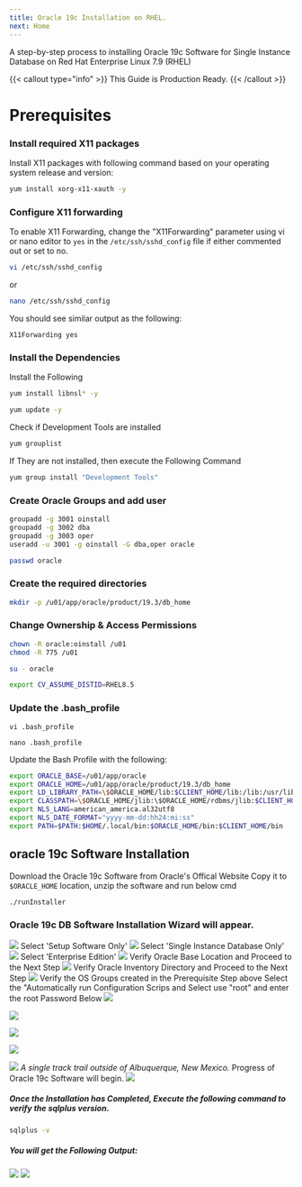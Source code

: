 ```yaml
---
title: Oracle 19c Installation on RHEL.
next: Home
---
```


A step-by-step process to installing Oracle 19c Software for Single Instance Database on Red Hat Enterprise Linux 7.9 (RHEL)

{{< callout type="info" >}}
  This Guide is Production Ready.
{{< /callout >}}


# Prerequisites

### Install required X11 packages

Install X11 packages with following command based on your operating system release and version:

```bash
yum install xorg-x11-xauth -y
```

### Configure X11 forwarding

To enable X11 Forwarding, change the "X11Forwarding" parameter using vi or nano editor to ```yes``` in the ```/etc/ssh/sshd_config``` file if either commented out or set to no.

```bash
vi /etc/ssh/sshd_config
```
or 

```bash
nano /etc/ssh/sshd_config
```

You should see similar output as the following:

`X11Forwarding yes`

### Install the Dependencies

Install the Following

```bash
yum install libnsl* -y
```

```bash
yum update -y
```
Check if Development Tools are installed

``` bash
yum grouplist
```
 If They are not installed, then execute the Following Command
```bash
yum group install "Development Tools"

```
### Create Oracle Groups and add user
```bash
groupadd -g 3001 oinstall
groupadd -g 3002 dba
groupadd -g 3003 oper
useradd -u 3001 -g oinstall -G dba,oper oracle
```

```bash
passwd oracle
```

### Create the required directories
```bash
mkdir -p /u01/app/oracle/product/19.3/db_home
```

### Change Ownership & Access Permissions
```bash
chown -R oracle:oinstall /u01
chmod -R 775 /u01
```

```bash title="Login with Oracle User"
su - oracle
```

```bash
export CV_ASSUME_DISTID=RHEL8.5
```
### Update the .bash_profile
```title="Using vi editor"
vi .bash_profile
```
```title="Using vi editor"
nano .bash_profile
```


Update the Bash Profile with the following:
```bash
export ORACLE_BASE=/u01/app/oracle
export ORACLE_HOME=/u01/app/oracle/product/19.3/db_home
export LD_LIBRARY_PATH=\$ORACLE_HOME/lib:$CLIENT_HOME/lib:/lib:/usr/lib
export CLASSPATH=\$ORACLE_HOME/jlib:\$ORACLE_HOME/rdbms/jlib:$CLIENT_HOME/rdbms/jlib$
export NLS_LANG=american_america.al32utf8
export NLS_DATE_FORMAT="yyyy-mm-dd:hh24:mi:ss"
export PATH=$PATH:$HOME/.local/bin:$ORACLE_HOME/bin:$CLIENT_HOME/bin
```

## oracle 19c Software Installation

Download the Oracle 19c Software from Oracle's Offical Website Copy it to  `$ORACLE_HOME` location, unzip the software and run below cmd

```bash
./runInstaller
```

### Oracle 19c DB Software Installation Wizard will appear.

![](1.png)
Select 'Setup Software Only'
![](2.png)
Select 'Single Instance Database Only'
![](3.png)
Select 'Enterprise Edition'
![](4.png)
Verify Oracle Base Location and Proceed to the Next Step
![](5.png)
Verify Oracle Inventory Directory and Proceed to the Next Step
![](6.png)
Verify the OS Groups created in the Prerequisite Step above
Select the "Automatically run Configuration Scrips and Select use "root" and enter the root Password Below
![](7.png)

![](8.png)

![](9.png)

![](10.png)

![](11.png)
*A single track trail outside of Albuquerque, New Mexico.*
Progress of Oracle 19c Software will begin.
![](12.png)

##### Once the Installation has Completed, Execute the following command to verify the sqlplus version.

```bash
sqlplus -v
```

##### You will get the Following Output:

![](https://i.imgur.com/EKS7e8D.png)
![](screenshots/1.png)